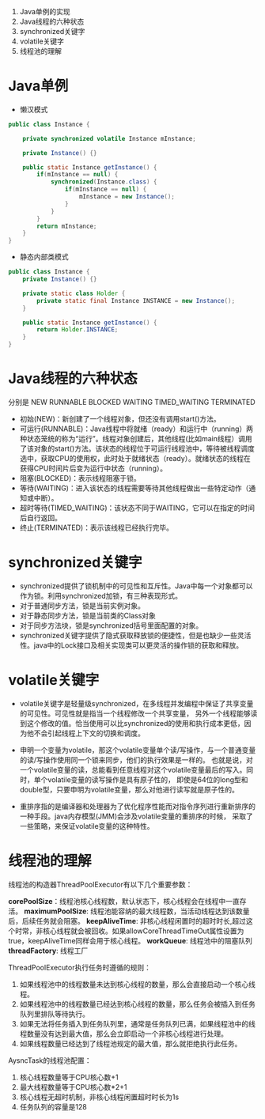 1. Java单例的实现
2. Java线程的六种状态
3. synchronized关键字
4. volatile关键字
5. 线程池的理解

# Java单例

* 懒汉模式
```java
public class Instance {

    private synchronized volatile Instance mInstance;

    private Instance() {}

    public static Instance getInstance() {
        if(mInstance == null) {
            synchronized(Instance.class) {
                if(mInstance == null) {
                    mInstance = new Instance();
                }
            }
        }
        return mInstance;
    }
}
```

* 静态内部类模式
```java
public class Instance {
    private Instance() {}

    private static class Holder {
        private static final Instance INSTANCE = new Instance();
    }

    public static Instance getInstance() {
        return Holder.INSTANCE;
    }
}
```

# Java线程的六种状态

分别是 NEW RUNNABLE BLOCKED WAITING TIMED_WAITING TERMINATED

* 初始(NEW)：新创建了一个线程对象，但还没有调用start()方法。
* 可运行(RUNNABLE)：Java线程中将就绪（ready）和运行中（running）两种状态笼统的称为“运行”。线程对象创建后，其他线程(比如main线程）调用了该对象的start()方法。该状态的线程位于可运行线程池中，等待被线程调度选中，获取CPU的使用权，此时处于就绪状态（ready）。就绪状态的线程在获得CPU时间片后变为运行中状态（running）。
* 阻塞(BLOCKED)：表示线程阻塞于锁。
* 等待(WAITING)：进入该状态的线程需要等待其他线程做出一些特定动作（通知或中断）。
* 超时等待(TIMED_WAITING)：该状态不同于WAITING，它可以在指定的时间后自行返回。
* 终止(TERMINATED)：表示该线程已经执行完毕。

# synchronized关键字

* synchronized提供了锁机制中的可见性和互斥性。Java中每一个对象都可以作为锁。利用synchronized加锁，有三种表现形式。
* 对于普通同步方法，锁是当前实例对象。
* 对于静态同步方法，锁是当前类的Class对象
* 对于同步方法块，锁是synchronized括号里面配置的对象。
* synchronized关键字提供了隐式获取释放锁的便捷性，但是也缺少一些灵活性。java中的Lock接口及相关实现类可以更灵活的操作锁的获取和释放。

# volatile关键字

* volatile关键字是轻量级synchronized，在多线程并发编程中保证了共享变量的可见性。可见性就是指当一个线程修改一个共享变量，
另外一个线程能够读到这个修改的值。恰当使用可以比synchronized的使用和执行成本更低，因为他不会引起线程上下文的切换和调度。

* 申明一个变量为volatile，那这个volatile变量单个读/写操作，与一个普通变量的读/写操作使用同一个锁来同步，他们的执行效果是一样的。
也就是说，对一个volatile变量的读，总能看到任意线程对这个volatile变量最后的写入。同时，单个volatile变量的读写操作是具有原子性的，
即使是64位的long型和double型，只要申明为volatile变量，那么对他进行读写就是原子性的。

* 重排序指的是编译器和处理器为了优化程序性能而对指令序列进行重新排序的一种手段。java内存模型(JMM)会涉及volatile变量的重排序的时候，
采取了一些策略，来保证volatile变量的这种特性。

# 线程池的理解

线程池的构造器ThreadPoolExecutor有以下几个重要参数：

**corePoolSize**：线程池核心线程数，默认状态下，核心线程会在线程中一直存活。
**maximumPoolSize**: 线程池能容纳的最大线程数，当活动线程达到该数量后，后续任务就会阻塞。
**keepAliveTime**: 非核心线程闲置时的超时时长,超过这个时常，非核心线程就会被回收。如果allowCoreThreadTimeOut属性设置为true，keepAliveTime同样会用于核心线程。
**workQueue**: 线程池中的阻塞队列
**threadFactory**: 线程工厂

ThreadPoolExecutor执行任务时遵循的规则：
1. 如果线程池中的线程数量未达到核心线程的数量，那么会直接启动一个核心线程。
2. 如果线程池中的线程数量已经达到核心线程的数量，那么任务会被插入到任务队列里排队等待执行。
3. 如果无法将任务插入到任务队列里，通常是任务队列已满，如果线程池中的线程数量没有达到最大值，那么会立即启动一个非核心线程进行处理。
4. 如果线程数量已经达到了线程池规定的最大值，那么就拒绝执行此任务。

AysncTask的线程池配置：
1. 核心线程数量等于CPU核心数+1
2. 最大线程数量等于CPU核心数*2+1
3. 核心线程无超时机制，非核心线程闲置超时时长为1s
4. 任务队列的容量是128

